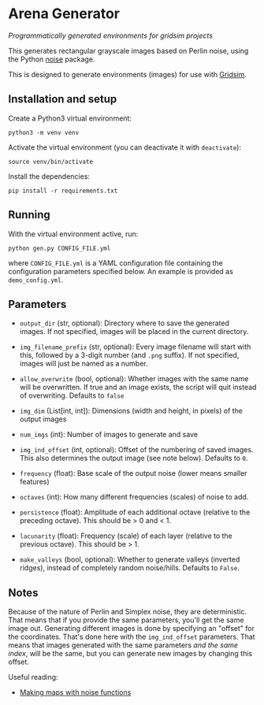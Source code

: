 # Arena Generator

*Programmatically generated environments for gridsim projects*

This generates rectangular grayscale images based on Perlin noise, using the Python [noise](https://pypi.org/project/noise/) package.

This is designed to generate environments (images) for use with [Gridsim](https://github.com/jtebert/gridsim).

## Installation and setup

Create a Python3 virtual environment:

```shell
python3 -m venv venv
```

Activate the virtual environment (you can deactivate it with `deactivate`):

```shell
source venv/bin/activate
```

Install the dependencies:

```shell
pip install -r requirements.txt
```

## Running

With the virtual environment active, run:

```shell
python gen.py CONFIG_FILE.yml
```

where `CONFIG_FILE.yml` is a YAML configuration file containing the configuration parameters specified below. An example is provided as `demo_config.yml`.

## Parameters

- `output_dir` (str, optional):
  Directory where to save the generated images. If not specified, images will be placed in the current directory.
- `img_filename_prefix` (str, optional):
  Every image filename will start with this, followed by a 3-digit number (and `.png` suffix). If not specified, images will just be named as a number.
- `allow_overwrite` (bool, optional):
  Whether images with the same name will be overwritten. If true and an image exists, the script will quit instead of overwriting. Defaults to `false`

- `img_dim` (List[int, int]):
  Dimensions (width and height, in pixels) of the output images
- `num_imgs` (int):
  Number of images to generate and save
- `img_ind_offset` (int, optional):
  Offset of the numbering of saved images. This also determines the output image (see note below). Defaults to `0`.

- `frequency` (float):
  Base scale of the output noise (lower means smaller features)
- `octaves` (int):
  How many different frequencies (scales) of noise to add.
- `persistence` (float):
  Amplitude of each additional octave (relative to the preceding octave). This should be > 0 and < 1.
- `lacunarity` (float):
  Frequency (scale) of each layer (relative to the previous octave). This should be > 1.

- `make_valleys` (bool, optional):
  Whether to generate valleys (inverted ridges), instead of completely random noise/hills. Defaults to `False`.

## Notes

Because of the nature of Perlin and Simplex noise, they are deterministic. That means that if you provide the same parameters, you'll get the same image out. Generating different images is done by specifying an "offset" for the coordinates. That's done here with the `img_ind_offset` parameters. That means that images generated with the same parameters *and the same index*, will be the same, but you can generate new images by changing this offset.

Useful reading:

- [Making maps with noise functions](https://www.redblobgames.com/maps/terrain-from-noise/)